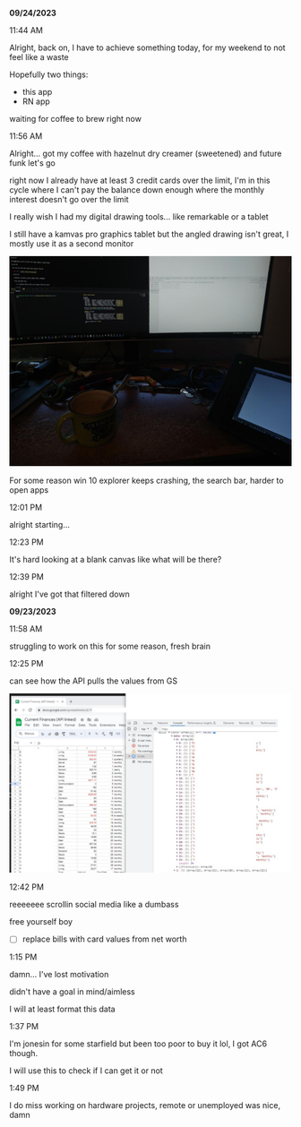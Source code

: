 **09/24/2023**

11:44 AM

Alright, back on, I have to achieve something today, for my weekend to not feel like a waste

Hopefully two things:

- this app
- RN app

waiting for coffee to brew right now

11:56 AM

Alright... got my coffee with hazelnut dry creamer (sweetened) and future funk let's go

right now I already have at least 3 credit cards over the limit, I'm in this cycle where I can't pay the balance down enough where the monthly interest doesn't go over the limit

I really wish I had my digital drawing tools... like remarkable or a tablet

I still have a kamvas pro graphics tablet but the angled drawing isn't great, I mostly use it as a second monitor

<img src="./nasty.JPG"/>

For some reason win 10 explorer keeps crashing, the search bar, harder to open apps

12:01 PM

alright starting...

12:23 PM

It's hard looking at a blank canvas like what will be there?

12:39 PM

alright I've got that filtered down

**09/23/2023**

11:58 AM

struggling to work on this for some reason, fresh brain

12:25 PM

can see how the API pulls the values from GS

<img src="./pull-vals-from-gs.jpg"/>

12:42 PM

reeeeeee scrollin social media like a dumbass

free yourself boy

- [ ] replace bills with card values from net worth

1:15 PM

damn... I've lost motivation

didn't have a goal in mind/aimless

I will at least format this data

1:37 PM

I'm jonesin for some starfield but been too poor to buy it lol, I got AC6 though.

I will use this to check if I can get it or not

1:49 PM

I do miss working on hardware projects, remote or unemployed was nice, damn
